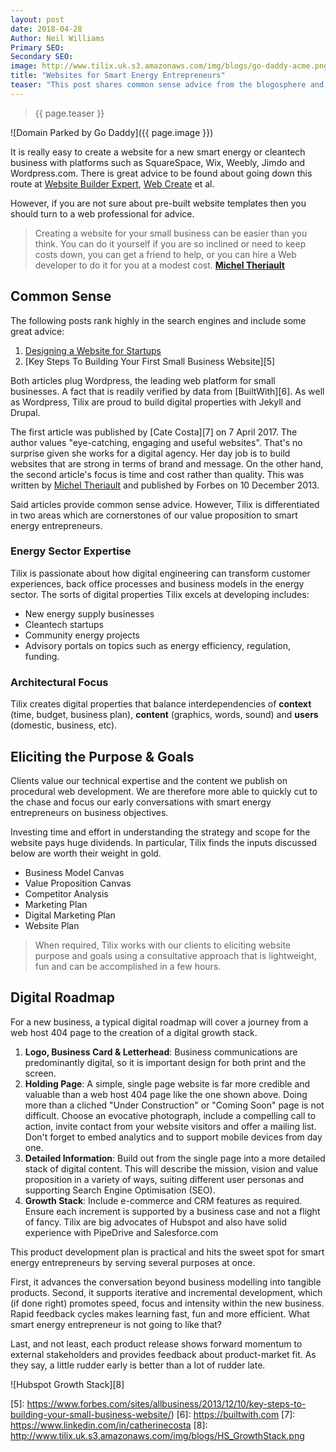 ```yaml
---
layout: post
date: 2018-04-28
Author: Neil Williams  
Primary SEO:  
Secondary SEO:
image: http://www.tilix.uk.s3.amazonaws.com/img/blogs/go-daddy-acme.png
title: "Websites for Smart Energy Entrepreneurs"
teaser: "This post shares common sense advice from the blogosphere and some nuggets of digital engineering nous from Tilix."
---
```


> {{ page.teaser }}

![Domain Parked by Go Daddy]({{ page.image }})

It is really easy to create a website for a new smart energy or cleantech business with platforms such as SquareSpace, Wix, Weebly, Jimdo and Wordpress.com.  There is great advice to be found about going down this route at [Website Builder Expert][1], [Web Create][2] et al.

However, if you are not sure about pre-built website templates then you should turn to a web professional for advice.

> Creating a website for your small business can be easier than you think. You can do it yourself if you are so inclined or need to keep costs down, you can get a friend to help, or you can hire a Web developer to do it for you at a modest cost. **[Michel Theriault][3]**

## Common Sense
The following posts rank highly in the search engines and include some great advice:

1. [Designing a Website for Startups][4]
2. [Key Steps To Building Your First Small Business Website][5]

Both articles plug Wordpress, the leading web platform for small businesses. A fact that is readily verified by data from [BuiltWith][6]. As well as Wordpress, Tilix are proud to build digital properties with Jekyll and Drupal.

The first article was published by [Cate Costa][7] on 7 April 2017. The author values "eye-catching, engaging and useful websites". That's no surprise given she works for a digital agency. Her day job is to build websites that are strong in terms of brand and message. On the other hand, the second article's focus is time and cost rather than quality. This was written by [Michel Theriault][1] and published by Forbes on 10 December 2013.

Said articles provide common sense advice. However, Tilix is differentiated in two areas which are cornerstones of our value proposition to smart energy entrepreneurs.

### Energy Sector Expertise
Tilix is passionate about how digital engineering can transform customer experiences, back office processes and business models in the energy sector. The sorts of digital properties Tilix excels at developing includes:

- New energy supply businesses
- Cleantech startups
- Community energy projects
- Advisory portals on topics such as energy efficiency, regulation, funding.

### Architectural Focus
Tilix creates digital properties that balance interdependencies of **context** (time, budget, business plan), **content** (graphics, words, sound) and **users** (domestic, business, etc).

## Eliciting the Purpose & Goals
Clients value our technical expertise and the content we publish on procedural web development. We are therefore more able to quickly cut to the chase and focus our early conversations with smart energy entrepreneurs on business objectives.

Investing time and effort in understanding the strategy and scope for the website pays huge dividends. In particular,  Tilix finds the inputs discussed below are worth their weight in gold.

- Business Model Canvas
- Value Proposition Canvas
- Competitor Analysis
- Marketing Plan
- Digital Marketing Plan
- Website Plan

> When required, Tilix works with our clients to eliciting website purpose and goals using a consultative approach that is lightweight, fun and can be accomplished in a few hours.

## Digital Roadmap
For a new business, a typical digital roadmap will cover a journey from a web host 404 page to the creation of a digital growth stack.

1. **Logo, Business Card & Letterhead**: Business communications are predominantly digital, so it is important design for both print and the screen.
2. **Holding Page**: A simple, single page website is far more credible and valuable than a web host 404 page like the one shown above. Doing more than a cliched "Under Construction" or "Coming Soon" page is not difficult. Choose an evocative photograph, include a compelling call to action, invite contact from your website visitors and offer a mailing list. Don't forget to embed analytics and to support mobile devices from day one.
3. **Detailed Information**: Build out from the single page into a more detailed stack of digital content. This will describe the mission, vision and value proposition in a variety of ways, suiting different user personas and supporting Search Engine Optimisation (SEO).
4. **Growth Stack**: Include e-commerce and CRM features as required. Ensure each increment is supported by a business case and not a flight of fancy. Tilix are big advocates of Hubspot and also have solid experience with PipeDrive and Salesforce.com

This product development plan is practical and hits the sweet spot for smart energy entrepreneurs by serving several purposes at once.

First, it advances the conversation beyond business modelling into tangible products. Second, it supports iterative and incremental development, which (if done right) promotes speed, focus and intensity within the new business. Rapid feedback cycles makes learning fast, fun and more efficient. What smart energy entrepreneur is not going to like that?

Last, and not least, each product release shows forward momentum to external stakeholders and provides feedback about product-market fit. As they say, a little rudder early is better than a lot of rudder late.

![Hubspot Growth Stack][8]

[1]: https://www.websitebuilderexpert.com
[2]: https://www.webcreate.io
[3]: https://www.linkedin.com/in/micheltheriault
[4]: http://www.catecosta.com/sponsored-post-designing-a-website-for-startups/
[5]: https://www.forbes.com/sites/allbusiness/2013/12/10/key-steps-to-building-your-small-business-website/)
[6]: https://builtwith.com
[7]: https://www.linkedin.com/in/catherinecosta
[8]: http://www.tilix.uk.s3.amazonaws.com/img/blogs/HS_GrowthStack.png
